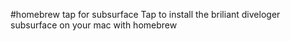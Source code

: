 #homebrew tap for subsurface
Tap to install the briliant diveloger subsurface on your mac with homebrew
